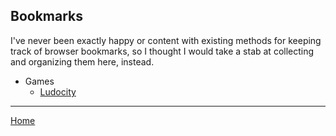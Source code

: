 ## Bookmarks

I've never been exactly happy or content with existing methods for keeping track
of browser bookmarks, so I thought I would take a stab at collecting and
organizing them here, instead.

- Games
  - [Ludocity](ludocity.org.md)

---

[Home](/)
